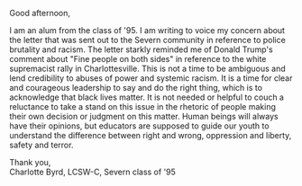 Good afternoon,

I am an alum from the class of '95. I am writing to voice my concern about the letter that was sent out to the Severn community in reference to police brutality and racism. The letter starkly reminded me of Donald Trump's comment about "Fine people on both sides" in reference to the white supremacist rally in Charlottesville. This is not a time to be ambiguous and lend credibility to abuses of power and systemic racism. It is a time for clear and courageous leadership to say and do the right thing, which is to acknowledge that black lives matter. It is not needed or helpful to couch a reluctance to take a stand on this issue in the rhetoric of people making their own decision or judgment on this matter. Human beings will always have their opinions, but educators are supposed to guide our youth to understand the difference between right and wrong, oppression and liberty, safety and terror.

Thank you,  
Charlotte Byrd, LCSW-C, Severn class of '95